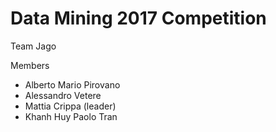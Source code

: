 # Data Mining 2017 Competition

Team Jago

Members
- Alberto Mario Pirovano
- Alessandro Vetere
- Mattia Crippa (leader)
- Khanh Huy Paolo Tran
